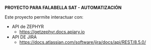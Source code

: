 **PROYECTO PARA FALABELLA SAT - AUTOMATIZACIÓN**

Este proyecto permite interactuar con:

* API de ZEPHYR
    * https://getzephyr.docs.apiary.io
* API DE JIRA
    * https://docs.atlassian.com/software/jira/docs/api/REST/8.5.0/
    
